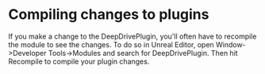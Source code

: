 # Compiling changes to plugins

If you make a change to the DeepDrivePlugin, you'll often have to recompile the module to see the changes.
To do so in Unreal Editor, open Window->Developer Tools->Modules and search for DeepDrivePlugin.
Then hit Recompile to compile your plugin changes.
